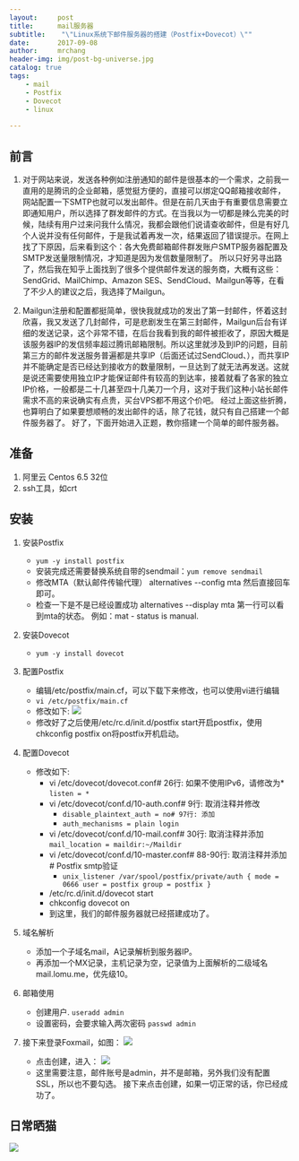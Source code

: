 ```yaml
---
layout:     post
title:      mail服务器
subtitle:    "\"Linux系统下邮件服务器的搭建（Postfix+Dovecot）\""
date:       2017-09-08
author:     mrchang
header-img: img/post-bg-universe.jpg
catalog: true
tags:
    - mail
    - Postfix
    - Dovecot
    - linux
   
---
```


## 前言
1. 对于网站来说，发送各种例如注册通知的邮件是很基本的一个需求，之前我一直用的是腾讯的企业邮箱，感觉挺方便的，直接可以绑定QQ邮箱接收邮件，网站配置一下SMTP也就可以发出邮件。但是在前几天由于有重要信息需要立即通知用户，所以选择了群发邮件的方式。在当我以为一切都是辣么完美的时候，陆续有用户过来问我什么情况，我都会跟他们说请查收邮件，但是有好几个人说并没有任何邮件，于是我试着再发一次，结果返回了错误提示。在网上找了下原因，后来看到这个：各大免费邮箱邮件群发账户SMTP服务器配置及SMTP发送量限制情况，才知道是因为发信数量限制了。
所以只好另寻出路了，然后我在知乎上面找到了很多个提供邮件发送的服务商，大概有这些：SendGrid、MailChimp、Amazon SES、SendCloud、Mailgun等等，在看了不少人的建议之后，我选择了Mailgun。

2. Mailgun注册和配置都挺简单，很快我就成功的发出了第一封邮件，怀着这封欣喜，我又发送了几封邮件，可是悲剧发生在第三封邮件，Mailgun后台有详细的发送记录，这个非常不错，在后台我看到我的邮件被拒收了，原因大概是该服务器IP的发信频率超过腾讯邮箱限制。所以这里就涉及到IP的问题，目前第三方的邮件发送服务普遍都是共享IP（后面还试过SendCloud、），而共享IP并不能确定是否已经达到接收方的数量限制，一旦达到了就无法再发送。这就是说还需要使用独立IP才能保证邮件有较高的到达率，接着就看了各家的独立IP价格，一般都是二十几甚至四十几美刀一个月，这对于我们这种小站长邮件需求不高的来说确实有点贵，买台VPS都不用这个价吧。
经过上面这些折腾，也算明白了如果要想顺畅的发出邮件的话，除了花钱，就只有自己搭建一个邮件服务器了。
好了，下面开始进入正题，教你搭建一个简单的邮件服务器。

## 准备

1. 阿里云 Centos 6.5 32位
2. ssh工具，如crt

## 安装

1. 安装Postfix

	* `yum -y install postfix`
	* 安装完成还需要替换系统自带的sendmail：`yum remove sendmail`
	* 修改MTA（默认邮件传输代理） alternatives --config mta 然后直接回车即可。
	* 检查一下是不是已经设置成功 alternatives --display mta 第一行可以看到mta的状态。 例如：mat - status is manual. 
	
2. 安装Dovecot

	* `yum -y install dovecot`
	
3. 配置Postfix
	* 编辑/etc/postfix/main.cf，可以下载下来修改，也可以使用vi进行编辑
	* `vi /etc/postfix/main.cf`
	* 修改如下:
	 	![](http://files.jetbrains.org.cn/17-9-8/97452942.jpg)
	* 修改好了之后使用/etc/rc.d/init.d/postfix start开启postfix，使用chkconfig postfix on将postfix开机启动。
4. 配置Dovecot
	* 修改如下: 
		* vi /etc/dovecot/dovecot.conf# 26行: 如果不使用IPv6，请修改为* `listen = *`
		*  vi /etc/dovecot/conf.d/10-auth.conf# 9行: 取消注释并修改
			* `disable_plaintext_auth = no# 97行: 添加`
			* `auth_mechanisms = plain login`
		* vi /etc/dovecot/conf.d/10-mail.conf# 30行: 取消注释并添加 `mail_location = maildir:~/Maildir`
		* vi /etc/dovecot/conf.d/10-master.conf# 88-90行: 取消注释并添加# Postfix smtp验证 
			* `unix_listener /var/spool/postfix/private/auth {
				    mode = 0666
				    user = postfix
				    group = postfix
				}`
		* /etc/rc.d/init.d/dovecot start
		* chkconfig dovecot on 
		* 到这里，我们的邮件服务器就已经搭建成功了。
5. 域名解析
	* 添加一个子域名mail，A记录解析到服务器IP。
	* 再添加一个MX记录，主机记录为空，记录值为上面解析的二级域名mail.lomu.me，优先级10。
6. 邮箱使用
	* 创建用户.  `useradd admin`
	* 设置密码，会要求输入两次密码 `passwd admin`
7. 接下来登录Foxmail，如图：
	![](http://files.jetbrains.org.cn/17-9-8/8729270.jpg)
	
	* 点击创建，进入：
		![](http://files.jetbrains.org.cn/17-9-8/71806993.jpg)
	* 这里需要注意，邮件账号是admin，并不是邮箱，另外我们没有配置SSL，所以也不要勾选。 接下来点击创建，如果一切正常的话，你已经成功了。


## 日常晒猫

![](http://files.jetbrains.org.cn/17-9-9/40117348.jpg)

				